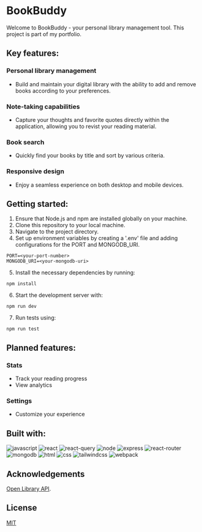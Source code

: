# BookBuddy

Welcome to BookBuddy - your personal library management tool. 
This project is part of my portfolio.

## Key features:

### Personal library management

- Build and maintain your digital library with the ability to add and remove books according to your preferences.

### Note-taking capabilities

- Capture your thoughts and favorite quotes directly within the application, allowing you to revist your reading material. 

### Book search

- Quickly find your books by title and sort by various criteria.

### Responsive design 

- Enjoy a seamless experience on both desktop and mobile devices.

## Getting started:

1. Ensure that Node.js and npm are installed globally on your machine.
2. Clone this repository to your local machine.
3. Navigate to the project directory.
4. Set up environment variables by creating a '.env' file and adding configurations for the PORT and MONGODB_URI.

```
PORT=<your-port-number>
MONGODB_URI=<your-mongodb-uri>
```

5. Install the necessary dependencies by running:

```
npm install
```

6. Start the development server with: 

```
npm run dev
```

7. Run tests using: 

```
npm run test
```

## Planned features:

### Stats 

- Track your reading progress 
- View analytics 

### Settings 

- Customize your experience 

## Built with:

![javascript](https://img.shields.io/badge/JavaScript-323330?style=for-the-badge&logo=javascript&logoColor=F7DF1E)
![react](https://img.shields.io/badge/React-20232A?style=for-the-badge&logo=react&logoColor=61DAFB)
![react-query](https://img.shields.io/badge/React_Query-FF4154?style=for-the-badge&logo=ReactQuery&logoColor=white)
![node](https://img.shields.io/badge/Node%20js-339933?style=for-the-badge&logo=nodedotjs&logoColor=white)
![express](https://img.shields.io/badge/Express%20js-000000?style=for-the-badge&logo=express&logoColor=white)
![react-router](https://img.shields.io/badge/React_Router-CA4245?style=for-the-badge&logo=react-router&logoColor=white)
![mongodb](https://img.shields.io/badge/MongoDB-4EA94B?style=for-the-badge&logo=mongodb&logoColor=white)
![html](https://img.shields.io/badge/HTML5-E34F26?style=for-the-badge&logo=html5&logoColor=white)
![css](https://img.shields.io/badge/CSS3-1572B6?style=for-the-badge&logo=css3&logoColor=white)
![tailwindcss](https://img.shields.io/badge/Tailwind_CSS-38B2AC?style=for-the-badge&logo=tailwind-css&logoColor=white)
![webpack](https://img.shields.io/badge/Webpack-8DD6F9?style=for-the-badge&logo=Webpack&logoColor=white)

## Acknowledgements

[Open Library API](https://openlibrary.org/developers/api).

## License

[MIT](./LICENSE)